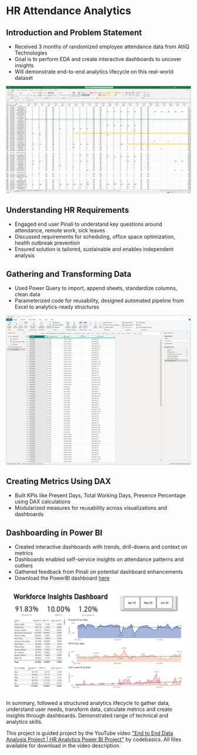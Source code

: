 # HR Attendance Analytics

## Introduction and Problem Statement

*  Received 3 months of randomized employee attendance data from AtliQ Technologies
*  Goal is to perform EDA and create interactive dashboards to uncover insights
*  Will demonstrate end-to-end analytics lifecycle on this real-world dataset

![Screenshot of Excel table with employee data.](1ExcelRaw.png)

## Understanding HR Requirements

*  Engaged end user Pinali to understand key questions around attendance, remote work, sick leaves
*  Discussed requirements for scheduling, office space optimization, health outbreak prevention
*  Ensured solution is tailored, sustainable and enables independent analysis

## Gathering and Transforming Data

*  Used Power Query to import, append sheets, standardize columns, clean data
*  Parameterized code for reusability, designed automated pipeline from Excel to analytics-ready structures

![Screenshot of PowerQuery pivoting data from wide to long.](2PowerQuery.png)

## Creating Metrics Using DAX

*  Built KPIs like Present Days, Total Working Days, Presence Percentage using DAX calculations
*  Modularized measures for reusability across visualizations and dashboards

## Dashboarding in Power BI

*  Created interactive dashboards with trends, drill-downs and context on metrics
*  Dashboards enabled self-service insights on attendance patterns and outliers
*  Gathered feedback from Pinali on potential dashboard enhancements
*  Download the PowerBI dashboard [here](https://raw.githubusercontent.com/DS-Jose/hranalytics/blob/main/HRDashboard.pbix)

![Screenshot of final PowerBI dashboard](3HRDashboard.png)

In summary, followed a structured analytics lifecycle to gather data, understand user needs, transform data, calculate metrics and create insights through dashboards. Demonstrated range of technical and analytics skills.

This project is guided project by the YouTube video ["End to End Data Analysis Project | HR Analytics Power BI Project"](https://www.youtube.com/watch?v=JC66t9eM10s) by codebasics. All files available for download in the video description.
